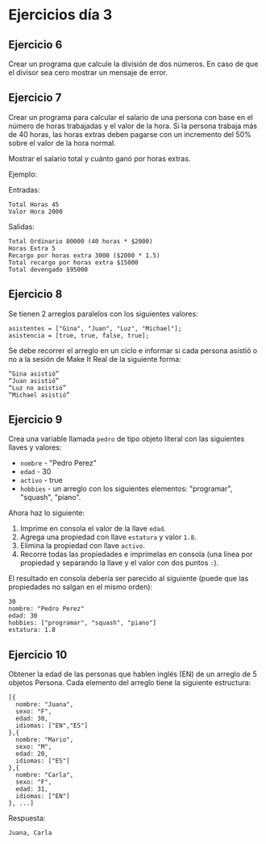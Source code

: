 # Ejercicios día 3

## Ejercicio 6

Crear un programa que calcule la división de dos números. En caso de que el divisor sea cero mostrar un mensaje de error.

## Ejercicio 7

Crear un programa para calcular el salario de una persona con base en el número de horas trabajadas y el valor de la hora. Si la persona trabaja más de 40 horas, las horas extras deben pagarse con un incremento del 50% sobre el valor de la hora normal.

Mostrar el salario total y cuánto ganó por horas extras.

Ejemplo:

Entradas:
```
Total Horas 45
Valor Hora 2000
```

Salidas:
```
Total Ordinario 80000 (40 horas * $2000)
Horas Extra 5
Recargo por horas extra 3000 ($2000 * 1.5)
Total recargo por horas extra $15000
Total devengado $95000
```

## Ejercicio 8
Se tienen 2 arreglos paralelos con los siguientes valores:

```
asistentes = ["Gina", "Juan", "Luz", "Michael"];
asistencia = [true, true, false, true];
```

Se debe recorrer el arreglo en un ciclo e informar si cada persona asistió o no a la sesión de Make It Real de la siguiente forma:

```
“Gina asistió”
“Juan asistió”
“Luz no asistió”
“Michael asistió”
```

## Ejercicio 9

Crea una variable llamada `pedro` de tipo objeto literal con las siguientes llaves y valores:

- `nombre` - "Pedro Perez"
- `edad` - 30
- `activo` - true
- `hobbies` - un arreglo con los siguientes elementos: "programar", "squash", "piano".

Ahora haz lo siguiente:

1. Imprime en consola el valor de la llave `edad`.
2. Agrega una propiedad con llave `estatura` y valor `1.8`.
3. Elimina la propiedad con llave `activo`.
4. Recorre todas las propiedades e imprímelas en consola (una línea por propiedad y separando la llave y el valor con dos puntos `:`).

El resultado en consola debería ser parecido al siguiente (puede que las propiedades no salgan en el mismo orden):

```
30
nombre: "Pedro Perez"
edad: 30
hobbies: ["programar", "squash", "piano"]
estatura: 1.8
```


## Ejercicio 10
Obtener la edad de las personas que hablen inglés (EN) de un arreglo de 5 objetos Persona. Cada elemento del arreglo tiene la siguiente estructura:
```
[{
  nombre: "Juana",
  sexo: "F",
  edad: 30,
  idiomas: ["EN","ES"]
},{
  nombre: "Mario",
  sexo: "M",
  edad: 20,
  idiomas: ["ES"]
},{
  nombre: "Carla",
  sexo: "F",
  edad: 31,
  idiomas: ["EN"]
}, ...]
```

Respuesta:
```
Juana, Carla
```


